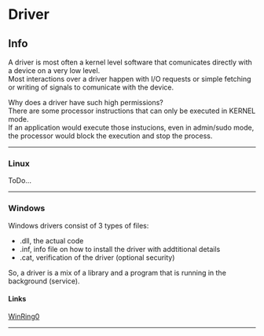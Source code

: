 # Driver
## Info
A driver is most often a kernel level software that comunicates directly with a device on a very low level.<br>
Most interactions over a driver happen with I/O requests or simple fetching or writing of signals to comunicate with the device.

Why does a driver have such high permissions? <br>
There are some processor instructions that can only be executed in KERNEL mode.<br>
If an application would execute those instucions, even in admin/sudo mode, the processor would block the execution and stop the process.

---

### Linux
ToDo...

---

### Windows
Windows drivers consist of 3 types of files:
- .dll, the actual code
- .inf, info file on how to install the driver with addtitional details
- .cat, verification of the driver (optional security)

So, a driver is a mix of a library and a program that is running in the background (service).

#### Links
[WinRing0](https://github.com/GermanAizek/WinRing0/tree/master)

---
